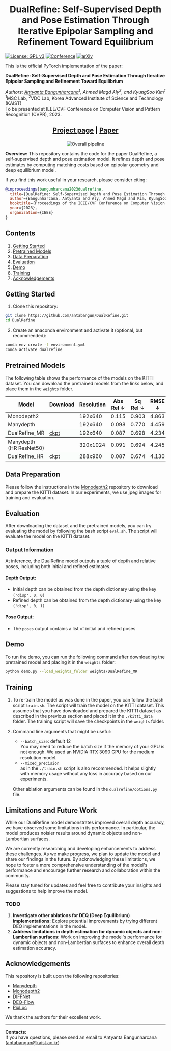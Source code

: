 <h1 align="center"> DualRefine: Self-Supervised Depth and Pose Estimation Through Iterative Epipolar Sampling and Refinement Toward Equilibrium
</h1>


[![License: GPL v3](https://img.shields.io/badge/License-GPLv3-blue.svg)](https://www.gnu.org/licenses/gpl-3.0)
[![Conference](https://img.shields.io/badge/CVPR-2023-blue)](https://cvpr2023.thecvf.com/)
[![arXiv](https://img.shields.io/badge/arXiv-2304.03560-b31b1b)](https://arxiv.org/abs/2304.03560)

This is the official PyTorch implementation of the paper:

**DualRefine: Self-Supervised Depth and Pose Estimation Through Iterative Epipolar Sampling and Refinement Toward Equilibrium**

*Authors: [Antyanta Bangunharcana](https://antabangun.github.io/)<sup>1</sup>, Ahmed Magd Aly<sup>2</sup>, and KyungSoo Kim<sup>1</sup>*  
<sup>1</sup>MSC Lab, <sup>2</sup>VDC Lab, Korea Advanced Institute of Science and Technology (KAIST)  
To be presented at IEEE/CVF Conference on Computer Vision and Pattern Recognition (CVPR), 2023.


<!-- ## Abstract

Self-supervised multi-frame depth estimation achieves high accuracy by computing matching costs of pixel correspondences between adjacent frames, injecting geometric information into the network. These pixel-correspondence candidates are computed based on the relative pose estimates between the frames. Accurate pose predictions are essential for precise matching cost computation as they influence the epipolar geometry. Furthermore, improved depth estimates can, in turn, be used to align pose estimates.

Inspired by traditional structure-from-motion (SfM) principles, we propose the DualRefine model, which tightly couples depth and pose estimation through a feedback loop. Our novel update pipeline uses a deep equilibrium model framework to iteratively refine depth estimates and a hidden state of feature maps by computing local matching costs based on epipolar geometry. Importantly, we used the refined depth estimates and feature maps to compute pose updates at each step. This update in the pose estimates slowly alters the epipolar geometry during the refinement process. Experimental results on the KITTI dataset demonstrate competitive depth prediction and odometry prediction performance surpassing published self-supervised baselines. -->

<h2 align="center">

[Project page](https://antabangun.github.io/projects/DualRefine/) | [Paper](https://arxiv.org/abs/2304.03560)

</h2>

<p align="center">
  <img src="https://dl.dropboxusercontent.com/s/6uq2ppv2o6uwsn5/DualRefine.jpg" alt="Overall pipeline" />
</p>

**Overview:**
This repository contains the code for the paper DualRefine, a self-supervised depth and pose estimation model. It refines depth and pose estimates by computing matching costs based on epipolar geometry and deep equilibrium model.

<!-- **Contributions**
* We propose a novel self-supervised depth and pose estimation model, DualRefine, which iteratively refines depth and pose estimates by computing matching costs based on epipolar geometry. -->


If you find this work useful in your research, please consider citing:  
```bibtex
@inproceedings{bangunharcana2023dualrefine,
  title={DualRefine: Self-Supervised Depth and Pose Estimation Through Iterative Epipolar Sampling and Refinement Toward Equilibrium},
  author={Bangunharcana, Antyanta and Aly, Ahmed Magd and Kim, KyungSoo},
  booktitle={Proceedings of the IEEE/CVF Conference on Computer Vision and Pattern Recognition (CVPR)},
  year={2023},
  organization={IEEE}
}
```

## Contents

1. [Getting Started](#getting-started)
2. [Pretrained Models](#pretrained-models)
3. [Data Preparation](#data-preparation)
4. [Evaluation](#evaluation)
5. [Demo](#demo)
6. [Training](#training)
7. [Acknowledgements](#acknowledgements)

## Getting Started

1. Clone this repository:

```bash
git clone https://github.com/antabangun/DualRefine.git
cd DualRefine
```

2. Create an anaconda environment and activate it (optional, but recommended):
```bash
conda env create -f environment.yml
conda activate dualrefine
```

## Pretrained Models

The following table shows the performance of the models on the KITTI dataset. You can download the pretrained models from the links below, and place them in the `weights` folder.

<table>
  <thead>
    <tr>
        <th>Model</th>
        <th>Download</th>
        <th>Resolution</th>
        <th>Abs Rel ↓</th>
        <th>Sq Rel ↓</th>
        <th>RMSE ↓</th>
        <th>RMSE log ↓</th>
        <th>a1 ↑</th>
        <th>a2 ↑</th>
        <th>a3 ↑</th>
    </tr>
    </thead>
  <tbody>
    <tr>
      <td>Monodepth2</td>
      <td></td>
      <td>192x640</td>
      <td>0.115</td>
      <td>0.903</td>
      <td>4.863</td>
      <td>0.193</td>
      <td>0.877</td>
      <td>0.958</td>
      <td>0.980</td>
    </tr>
    <tr>
      <td>Manydepth</td>
      <td></td>
      <td>192x640</td>
      <td>0.098</td>
      <td>0.770</td>
      <td>4.459</td>
      <td>0.176</td>
      <td>0.900</td>
      <td>0.965</td>
      <td>0.983</td>
    </tr>
    <!-- ... -->
    <tr style="background-color: #fafdfb;">
      <td>DualRefine_MR</td>
      <td><a href="https://www.dropbox.com/s/sp7aj09gfo9jdrh/DualRefine_MR.zip?dl=0">ckpt</a></td>
      <td>192x640</td>
      <td>0.087</td>
      <td>0.698</td>
      <td>4.234</td>
      <td>0.170</td>
      <td>0.914</td>
      <td>0.967</td>
      <td>0.983</td>
    </tr>
    <tr style="border-top: 2px solid #333;">
      <td>Manydepth (HR ResNet50)</td>
      <td></td>
      <td>320x1024</td>
      <td>0.091</td>
      <td>0.694</td>
      <td>4.245</td>
      <td>0.171</td>
      <td>0.911</td>
      <td>0.968</td>
      <td>0.983</td>
    </tr>
    <tr style="background-color: #fafdfb;">
      <td>DualRefine_HR</td>
      <td><a href="https://www.dropbox.com/s/3ak2crtw38s2v8h/DualRefine_HR.zip?dl=0">ckpt</a></td>
      <td>288x960</td>
      <td>0.087</td>
      <td>0.674</td>
      <td>4.130</td>
      <td>0.167</td>
      <td>0.915</td>
      <td>0.969</td>      
      <td>0.984</td>
    </tr>
  </tbody>
</table>


## Data Preparation
Please follow the instructions in the [Monodepth2](https://github.com/nianticlabs/monodepth2#-kitti-training-data) repository to download and prepare the KITTI dataset.
In our experiments, we use jpeg images for training and evaluation.

## Evaluation

After downloading the dataset and the pretrained models, you can try evaluating the model by following the bash script `eval.sh`. 
The script will evaluate the model on the KITTI dataset.

### Output Information

At inference, the DualRefine model outputs a tuple of depth and relative poses, including both initial and refined estimates.

#### Depth Output:
- Initial depth can be obtained from the depth dictionary using the key `('disp', 0, 0)`
- Refined depth can be obtained from the depth dictionary using the key `('disp', 0, 1)`

#### Pose Output:
- The `poses` output contains a list of initial and refined poses

## Demo

To run the demo, you can run the following command after downloading the pretrained model and placing it in the `weights` folder:  
```bash
python demo.py --load_weights_folder weights/DualRefine_MR
```  

## Training

1. To re-train the model as was done in the paper, you can follow the bash script `train.sh`. The script will train the model on the KITTI dataset. 
This assumes that you have downloaded and prepared the KITTI dataset as described in the previous section and placed it in the `./kitti_data` folder.
The training script will save the checkpoints in the `weights` folder.


2. Command line arguments that might be useful:
   - `--batch_size`: default 12  
     You may need to reduce the batch size if the memory of your GPU is not enough. We used an NVIDIA RTX 3090 GPU for the medium resolution model.  
   - `--mixed_precision`  
   as in the `./train.sh` script is also recommended. It helps slightly with memory usage without any loss in accuracy based on our experiments.  
   
   Other ablation arguments can be found in the `dualrefine/options.py` file.


## Limitations and Future Work

While our DualRefine model demonstrates improved overall depth accuracy, we have observed some limitations in its performance. In particular, the model produces noisier results around dynamic objects and non-Lambertian surfaces. 

We are currently researching and developing enhancements to address these challenges. As we make progress, we plan to update the model and share our findings in the future. By acknowledging these limitations, we hope to foster a more comprehensive understanding of the model's performance and encourage further research and collaboration within the community.

Please stay tuned for updates and feel free to contribute your insights and suggestions to help improve the model.

### TODO

1. **Investigate other ablations for DEQ (Deep Equilibrium) implementations:** Explore potential improvements by trying different DEQ implementations in the model.
2. **Address limitations in depth estimation for dynamic objects and non-Lambertian surfaces:** Work on improving the model's performance for dynamic objects and non-Lambertian surfaces to enhance overall depth estimation accuracy.


## Acknowledgements
This repository is built upon the following repositories:
- [Manydepth](https://github.com/nianticlabs/manydepth)
- [Monodepth2](https://github.com/nianticlabs/monodepth2)
- [DIFFNet](https://github.com/brandleyzhou/DIFFNet)
- [DEQ-Flow](https://github.com/locuslab/deq-flow)
- [PixLoc](https://github.com/cvg/pixloc)  

We thank the authors for their excellent work.

-------
**Contacts:**  
If you have questions, please send an email to Antyanta Bangunharcana (antabangun@kaist.ac.kr)